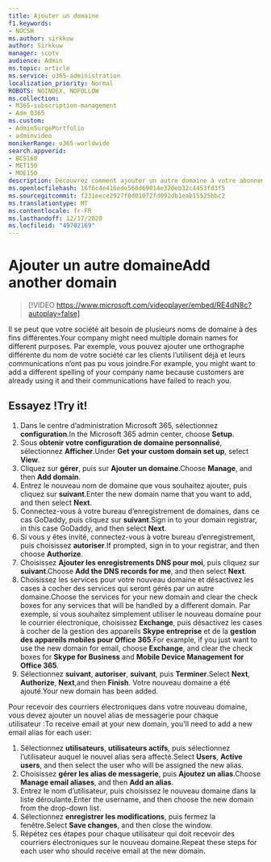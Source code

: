```yaml
---
title: Ajouter un domaine
f1.keywords:
- NOCSH
ms.author: sirkkuw
author: Sirkkuw
manager: scotv
audience: Admin
ms.topic: article
ms.service: o365-administration
localization_priority: Normal
ROBOTS: NOINDEX, NOFOLLOW
ms.collection:
- M365-subscription-management
- Adm_O365
ms.custom:
- AdminSurgePortfolio
- adminvideo
monikerRange: o365-worldwide
search.appverid:
- BCS160
- MET150
- MOE150
description: Découvrez comment ajouter un autre domaine à votre abonnement.
ms.openlocfilehash: 16f6c4e416ede560d69014e320eb32c4453fd3f5
ms.sourcegitcommit: f231eece2927f0d01072fd092db1eab15525bbc2
ms.translationtype: MT
ms.contentlocale: fr-FR
ms.lasthandoff: 12/17/2020
ms.locfileid: "49702169"
---
```

# <a name="add-another-domain"></a><span data-ttu-id="c36fa-103">Ajouter un autre domaine</span><span class="sxs-lookup"><span data-stu-id="c36fa-103">Add another domain</span></span>

> [!VIDEO https://www.microsoft.com/videoplayer/embed/RE4dN8c?autoplay=false]

<span data-ttu-id="c36fa-104">Il se peut que votre société ait besoin de plusieurs noms de domaine à des fins différentes.</span><span class="sxs-lookup"><span data-stu-id="c36fa-104">Your company might need multiple domain names for different purposes.</span></span> <span data-ttu-id="c36fa-105">Par exemple, vous pouvez ajouter une orthographe différente du nom de votre société car les clients l’utilisent déjà et leurs communications n’ont pas pu vous joindre.</span><span class="sxs-lookup"><span data-stu-id="c36fa-105">For example, you might want to add a different spelling of your company name because customers are already using it and their communications have failed to reach you.</span></span>

## <a name="try-it"></a><span data-ttu-id="c36fa-106">Essayez !</span><span class="sxs-lookup"><span data-stu-id="c36fa-106">Try it!</span></span>

1. <span data-ttu-id="c36fa-107">Dans le centre d’administration Microsoft 365, sélectionnez **configuration**.</span><span class="sxs-lookup"><span data-stu-id="c36fa-107">In the Microsoft 365 admin center, choose **Setup**.</span></span>
1. <span data-ttu-id="c36fa-108">Sous **obtenir votre configuration de domaine personnalisé**, sélectionnez **Afficher**.</span><span class="sxs-lookup"><span data-stu-id="c36fa-108">Under **Get your custom domain set up**, select **View**.</span></span>
1. <span data-ttu-id="c36fa-109">Cliquez sur **gérer**, puis sur **Ajouter un domaine**.</span><span class="sxs-lookup"><span data-stu-id="c36fa-109">Choose **Manage**, and then **Add domain**.</span></span>
1. <span data-ttu-id="c36fa-110">Entrez le nouveau nom de domaine que vous souhaitez ajouter, puis cliquez sur **suivant**.</span><span class="sxs-lookup"><span data-stu-id="c36fa-110">Enter the new domain name that you want to add, and then select **Next**.</span></span>
1. <span data-ttu-id="c36fa-111">Connectez-vous à votre bureau d’enregistrement de domaines, dans ce cas GoDaddy, puis cliquez sur **suivant**.</span><span class="sxs-lookup"><span data-stu-id="c36fa-111">Sign in to your domain registrar, in this case GoDaddy, and then select **Next**.</span></span>
1. <span data-ttu-id="c36fa-112">Si vous y êtes invité, connectez-vous à votre bureau d’enregistrement, puis choisissez **autoriser**.</span><span class="sxs-lookup"><span data-stu-id="c36fa-112">If prompted, sign in to your registrar, and then choose **Authorize**.</span></span>
1. <span data-ttu-id="c36fa-113">Choisissez **Ajouter les enregistrements DNS pour moi**, puis cliquez sur **suivant**.</span><span class="sxs-lookup"><span data-stu-id="c36fa-113">Choose **Add the DNS records for me**, and then select **Next**.</span></span>
1. <span data-ttu-id="c36fa-114">Choisissez les services pour votre nouveau domaine et désactivez les cases à cocher des services qui seront gérés par un autre domaine.</span><span class="sxs-lookup"><span data-stu-id="c36fa-114">Choose the services for your new domain and clear the check boxes for any services that will be handled by a different domain.</span></span> <span data-ttu-id="c36fa-115">Par exemple, si vous souhaitez simplement utiliser le nouveau domaine pour le courrier électronique, choisissez **Exchange**, puis désactivez les cases à cocher de la gestion des appareils **Skype entreprise** et de la **gestion des appareils mobiles pour Office 365**.</span><span class="sxs-lookup"><span data-stu-id="c36fa-115">For example, if you just want to use the new domain for email, choose **Exchange**, and clear the check boxes for **Skype for Business** and **Mobile Device Management for Office 365**.</span></span>
1. <span data-ttu-id="c36fa-116">Sélectionnez **suivant**, **autoriser**, **suivant**, puis **Terminer**.</span><span class="sxs-lookup"><span data-stu-id="c36fa-116">Select **Next**, **Authorize**, **Next**,and then **Finish**.</span></span> <span data-ttu-id="c36fa-117">Votre nouveau domaine a été ajouté.</span><span class="sxs-lookup"><span data-stu-id="c36fa-117">Your new domain has been added.</span></span>

<span data-ttu-id="c36fa-118">Pour recevoir des courriers électroniques dans votre nouveau domaine, vous devez ajouter un nouvel alias de messagerie pour chaque utilisateur :</span><span class="sxs-lookup"><span data-stu-id="c36fa-118">To receive email at your new domain, you'll need to add a new email alias for each user:</span></span>

1. <span data-ttu-id="c36fa-119">Sélectionnez **utilisateurs**, **utilisateurs actifs**, puis sélectionnez l’utilisateur auquel le nouvel alias sera affecté.</span><span class="sxs-lookup"><span data-stu-id="c36fa-119">Select **Users**, **Active users**, and then select the user who will be assigned the new alias.</span></span>
1. <span data-ttu-id="c36fa-120">Choisissez **gérer les alias de messagerie**, puis **Ajoutez un alias**.</span><span class="sxs-lookup"><span data-stu-id="c36fa-120">Choose **Manage email aliases**, and then **Add an alias**.</span></span>
1. <span data-ttu-id="c36fa-121">Entrez le nom d’utilisateur, puis choisissez le nouveau domaine dans la liste déroulante.</span><span class="sxs-lookup"><span data-stu-id="c36fa-121">Enter the username, and then choose the new domain from the drop-down list.</span></span>
1. <span data-ttu-id="c36fa-122">Sélectionnez **enregistrer les modifications**, puis fermez la fenêtre.</span><span class="sxs-lookup"><span data-stu-id="c36fa-122">Select **Save changes**, and then close the window.</span></span>
1. <span data-ttu-id="c36fa-123">Répétez ces étapes pour chaque utilisateur qui doit recevoir des courriers électroniques sur le nouveau domaine.</span><span class="sxs-lookup"><span data-stu-id="c36fa-123">Repeat these steps for each user who should receive email at the new domain.</span></span>